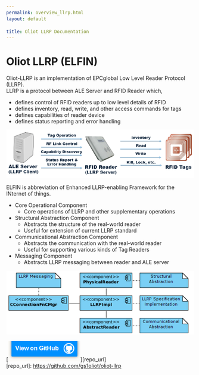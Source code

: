 ```yaml
---
permalink: overview_llrp.html
layout: default

title: Oliot LLRP Documentation
---
```


Oliot LLRP (ELFIN)
==================
Oliot-LLRP is an implementation of EPCglobal Low Level Reader Protocol (LLRP).  
LLRP is a protocol between ALE Server and RFID Reader which,

 * defines control of RFID readers up to low level details of RFID  
 * defines inventory, read, write, and other access commands for tags  
 * defines capabilities of reader device  
 * defines status reporting and error handling  

![llrp-img-1](images/llrp-pic1.png)  

ELFIN is abbreviation of Enhanced LLRP-enabling Framework for the INternet of things.

 * Core Operational Component
   * Core operations of LLRP and other supplementary operations
 * Structural Abstraction Component
   * Abstracts the structure of the real-world reader
   * Useful for extension of current LLRP standard
 * Communicational Abstraction Component
   * Abstracts the communication with the real-world reader
   * Useful for supporting various kinds of Tag Readers
 * Messaging Component
   * Abstracts LLRP messaging between reader and ALE server


![llrp-img-3](images/llrp-pic3.png)  

[![thumbnail](images/viewon.png)][repo_url]  
[repo_url]: https://github.com/gs1oliot/oliot-llrp
